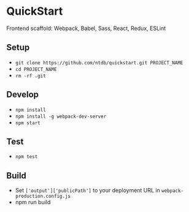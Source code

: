 # QuickStart
Frontend scaffold: Webpack, Babel, Sass, React, Redux, ESLint

## Setup
* `git clone https://github.com/ntdb/quickstart.git PROJECT_NAME`
* `cd PROJECT_NAME`
* `rm -rf .git`

## Develop
* `npm install`
* `npm install -g webpack-dev-server`
* `npm start`

## Test
* `npm test`

## Build
* Set `['output']['publicPath']` to your deployment URL in `webpack-production.config.js`
* npm run build
